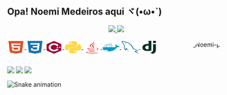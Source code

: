 ## Opa! Noemi Medeiros aqui ヾ(•ω•`)

<div align="center">
<a href="https://github.com/noemimedeiros">
  <img height="180em" src="https://github-readme-stats.vercel.app/api?username=noemimedeiros&show_icons=true&theme=dracula&include_all_commits=true&count_private=true"/>
  <img height="180em" src="https://github-readme-stats.vercel.app/api/top-langs/?username=noemimedeiros&theme=dracula"/>
</div>

<div style="display: inline_block"><br>
  <img align="center" alt="HTML" height="30" width="40" src="https://raw.githubusercontent.com/devicons/devicon/master/icons/html5/html5-plain.svg">
  <img align="center" alt="CSS" height="30" width="40" src="https://raw.githubusercontent.com/devicons/devicon/master/icons/css3/css3-plain.svg">
  <img align="center" alt="C++" height="30" width="40" src="https://raw.githubusercontent.com/devicons/devicon/master/icons/cplusplus/cplusplus-plain.svg">
  <img align="center" alt="Python" height="30" width="40" src="https://raw.githubusercontent.com/devicons/devicon/master/icons/python/python-plain.svg">
  <img align="center" alt="Java" height="30" width="40" src="https://raw.githubusercontent.com/devicons/devicon/master/icons/java/java-plain.svg">
  <img align="center" alt="Docker" height="30" width="40" src="https://raw.githubusercontent.com/devicons/devicon/master/icons/docker/docker-plain.svg">
  <img align="center" alt="MySQL" height="30" width="40" src="https://raw.githubusercontent.com/devicons/devicon/master/icons/mysql/mysql-original.svg">
  <img align="center" alt="Django" height="30" width="40" src="https://raw.githubusercontent.com/devicons/devicon/master/icons/django/django-plain.svg">
  <img align="right" alt="Noemi-pic" height="150" style="border-radius:50px;" src="https://instagram.fcpv6-1.fna.fbcdn.net/v/t51.2885-15/174265364_458032302084807_1425614791329112266_n.jpg?stp=dst-jpg_e35&_nc_ht=instagram.fcpv6-1.fna.fbcdn.net&_nc_cat=103&_nc_ohc=9OeHmic0LwQAX_t7Cz_&edm=ALQROFkBAAAA&ccb=7-4&ig_cache_key=MjU1NDY3Njg4NTc1OTg5NTA0Ng%3D%3D.2-ccb7-4&oh=00_AT-T0FyE5v0KfuOZoEXDrVzQRhtA2vtFnSp8_ge3QCfcZw&oe=62480228&_nc_sid=30a2ef">
  
</div>
  
  ##
 
<div> 
  <a href="https://instagram.com/noemimedeirs" target="_blank"><img src="https://img.shields.io/badge/-Instagram-%23E4405F?style=for-the-badge&logo=instagram&logoColor=white" target="_blank"></a>
  <a href = "mailto:noemimedeiros.acc@gmail.com"><img src="https://img.shields.io/badge/-Gmail-%23333?style=for-the-badge&logo=gmail&logoColor=white" target="_blank"></a>
  <a href="https://www.linkedin.com/in/noemi-medeiros" target="_blank"><img src="https://img.shields.io/badge/-LinkedIn-%230077B5?style=for-the-badge&logo=linkedin&logoColor=white" target="_blank"></a> 
  
  ![Snake animation](https://github.com/noemimedeiros/noemimedeiros/blob/output/github-contribution-grid-snake.svg)
  
 </div> 
